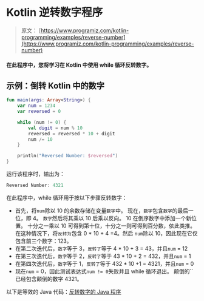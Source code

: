 # Kotlin 逆转数字程序

> 原文： [https://www.programiz.com/kotlin-programming/examples/reverse-number](https://www.programiz.com/kotlin-programming/examples/reverse-number)

#### 在此程序中，您将学习在 Kotlin 中使用 while 循环反转数字。

## 示例：倒转 Kotlin 中的数字

```kt
fun main(args: Array<String>) {
    var num = 1234
    var reversed = 0

    while (num != 0) {
        val digit = num % 10
        reversed = reversed * 10 + digit
        num /= 10
    }

    println("Reversed Number: $reversed")
}
```

运行该程序时，输出为：

```kt
Reversed Number: 4321
```

在此程序中，while 循环用于按以下步骤反转数字：

*   首先，将`num`除以 10 的余数存储在变量`数字`中。 现在，`数字`包含`数字`的最后一位，即 4。
    `数字`然后将其乘以 10 后乘以反向。 10 在倒序数字中添加一个新位置。 十分之一乘以 10 可得到第十位，十分之一则可得到百分数，依此类推。 在这种情况下，将`反转为`包含 0 * 10 + 4 =4。然后
    `num`除以 10，因此现在它仅包含前三个数字：123。
*   在第二次迭代后，`数字`等于 3，`反转了`等于 4 * 10 + 3 = 43，并且`num` = 12
*   在第三次迭代后，`数字`等于 2，`反转了`等于 43 * 10 + 2 = 432，并且`num` = 1
*   在第四次迭代后，`数字`等于 1，`反转了`等于 432 * 10 +1 = 4321，并且`num` = 0
*   现在`num` = 0，因此测试表达式`num != 0`失败并且 while 循环退出。 颠倒的``已经包含颠倒的数字 4321。

以下是等效的 Java 代码：[反转数字的 Java 程序](/java-programming/examples/reverse-number "Java Program to reverse a number")